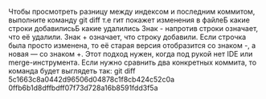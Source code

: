 Чтобы просмотреть разницу между индексом и последним коммитом, выполните команду git diff
т.е гит покажет изменения в файлеБ какие строки добавилисьБ какие удалились
Знак - напротив строки означает, что её удалили. Знак + означает, что строку добавили. Если строчка была просто изменена, то её старая версия отобразится со знаком -, а новая — со знаком +. Этот подход нужен, когда под рукой нет IDE или merge-инструмента.
Если нужно сравнить два конкретных коммита, то команда будет выглядеть так:
git diff 5c1663c8a0442d96506d04878c1f8cb424c52c0a 0ffb6b1d8dffbdff07f73d728a16b8591fdd3f5a
